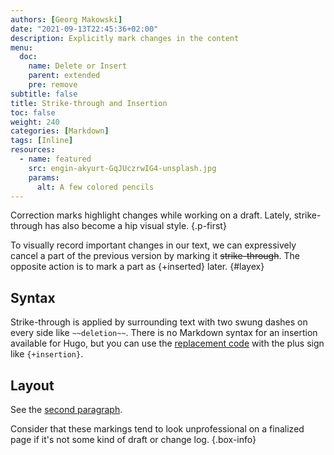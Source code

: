 ```yaml
---
authors: [Georg Makowski]
date: "2021-09-13T22:45:36+02:00"
description: Explicitly mark changes in the content
menu: 
  doc:
    name: Delete or Insert
    parent: extended
    pre: remove
subtitle: false
title: Strike-through and Insertion
toc: false
weight: 240
categories: [Markdown]
tags: [Inline]
resources:
  - name: featured
    src: engin-akyurt-GqJUczrwIG4-unsplash.jpg
    params:
      alt: A few colored pencils
---
```


Correction marks highlight changes while working on a draft. Lately, strike-through has also become a hip visual style.
{.p-first} <!--more-->

To visually record important changes in our text, we can expressively cancel a part of the previous version by marking it ~~strike-through~~. The opposite action is to mark a part as {+inserted} later.
{#layex}


## Syntax

Strike-through is applied by surrounding text with two swung dashes on every side like `~~deletion~~`. There is no Markdown syntax for an insertion available for Hugo, but you can use the [replacement code](/doc/enhancing/replace) with the plus sign like `{‍+insertion}`.

## Layout

See the [second paragraph](#layex).

Consider that these markings tend to look unprofessional on a finalized page if it's not some kind of draft or change log.
{.box-info}
